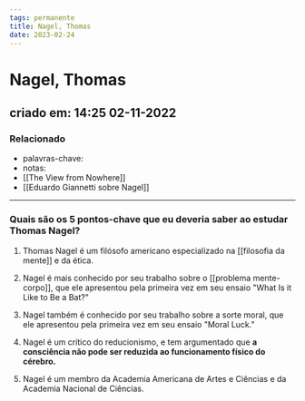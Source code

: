 ```yaml
---
tags: permanente
title: Nagel, Thomas
date: 2023-02-24
---
```


# Nagel, Thomas

## criado em: 14:25 02-11-2022

### Relacionado

- palavras-chave: 
- notas: 
- [[The View from Nowhere]]
- [[Eduardo Giannetti sobre Nagel]]
---

### Quais são os 5 pontos-chave que eu deveria saber ao estudar Thomas Nagel?

1. Thomas Nagel é um filósofo americano especializado na [[filosofia da mente]] e da ética.

2. Nagel é mais conhecido por seu trabalho sobre o [[problema mente-corpo]], que ele apresentou pela primeira vez em seu ensaio "What Is it Like to Be a Bat?"

3. Nagel também é conhecido por seu trabalho sobre a sorte moral, que ele apresentou pela primeira vez em seu ensaio "Moral Luck."

4. Nagel é um crítico do reducionismo, e tem argumentado que **a consciência não pode ser reduzida ao funcionamento físico do cérebro.**

5. Nagel é um membro da Academia Americana de Artes e Ciências e da Academia Nacional de Ciências.
